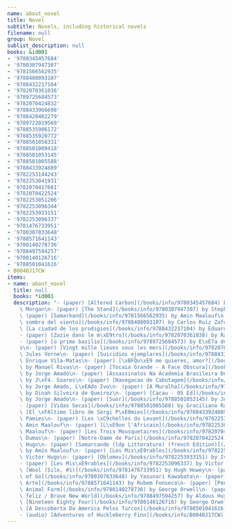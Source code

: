 ```yaml
---
name: about_novel
title: Novel
subtitle: Novels, including historical novels
filename: null
group: Novel
sublist_description: null
books: &id001
- '9780345457684'
- '9780307947307'
- '9781566562935'
- '9788408093107'
- '9788432217104'
- '9782070361038'
- '9789725684573'
- '9782070424832'
- '9788433966698'
- '9788420482279'
- '9789722019569'
- '9788535906172'
- '9788535920772'
- '9788501058331'
- '9788501009418'
- '9788501053145'
- '9788501005588'
- '9788433924889'
- '9782253144243'
- '9782253041931'
- '9782070417681'
- '9782070422524'
- '9782253051206'
- '9782253096344'
- '9782253933151'
- '9782253096337'
- '9781476733951'
- '9780307833648'
- '9788571641143'
- '9780140278736'
- '9788497594257'
- '9780140126716'
- '9788501041616'
- B0040J17CW
items:
- name: about_novel
  title: null
  books: *id001
  description: "- (paper) [Altered Carbon](/books/info/9780345457684) by Richard K.\
    \ Morgan\n- (paper) [The Stand](/books/info/9780307947307) by Stephen King\n-\
    \ (paper) [Samarkand](/books/info/9781566562935) by Amin Maalouf\n- (paper) [La\
    \ sombra del viento](/books/info/9788408093107) by Carlos Ruiz Zafon\n- (paper)\
    \ [La ciudad de los prodigios](/books/info/9788432217104) by Eduardo Mendoza\n\
    - (paper) [Zazie dans le m\xE9tro](/books/info/9782070361038) by Raymond Queneau\n\
    - (paper) [o primo basilio](/books/info/9789725684573) by E\xE7a de Queir\xF3\
    s\n- (paper) [Vingt mille lieues sous les mers](/books/info/9782070424832) by\
    \ Jules Verne\n- (paper) [Suicidios ejemplares](/books/info/9788433966698) by\
    \ Enrique Vila-Matas\n- (paper) [\xBFQu\xE9 me quieres, amor?](/books/info/9788420482279)\
    \ by Manuel Rivas\n- (paper) [Tocaia Grande - A Face Obscura](/books/info/9789722019569)\
    \ by Jorge Amado\n- (paper) [Assassinatos Na Academia Brasileira De Letras](/books/info/9788535906172)\
    \ by J\xF4. Soares\n- (paper) [Navegacao de Cabotagem](/books/info/9788535920772)\
    \ by Jorge Amado, L\xEAdo Ivo\n- (paper) [A Muralha](/books/info/9788501058331)\
    \ by Dinah Silveira de Queiroz\n- (paper) [Cacau - 05 Ed](/books/info/9788501009418)\
    \ by Jorge Amado\n- (paper) [Suor](/books/info/9788501053145) by Jorge Amado\n\
    - (paper) [Vidas Secas](/books/info/9788501005588) by Graciliano Ramos\n- (paper)\
    \ [El \xFAltimo libro de Sergi P\xE0mies](/books/info/9788433924889) by Sergi\
    \ Pamies\n- (paper) [Les \xC9chelles du Levant](/books/info/9782253144243) by\
    \ Amin Maalouf\n- (paper) [L\xE9on l'Africain](/books/info/9782253041931) by Amin\
    \ Maalouf\n- (paper) [Les Trois Mousquetaires](/books/info/9782070417681) by Alexandre\
    \ Dumas\n- (paper) [Notre-Dame de Paris](/books/info/9782070422524) by Victor\
    \ Hugo\n- (paper) [Samarcande (ldp Litterature) (french Edition)](/books/info/9782253051206)\
    \ by Amin Maalouf\n- (paper) [Les Mis\xE9rables](/books/info/9782253096344) by\
    \ Victor Hugo\n- (paper) [Oblomov](/books/info/9782253933151) by Ivan Goncharov\n\
    - (paper) [Les Mis\xE9rables](/books/info/9782253096337) by Victor Hugo\n- (paper)\
    \ [Wool (Silo, #1)](/books/info/9781476733951) by Hugh Howey\n- (paper) [The Master\
    \ of Go](/books/info/9780307833648) by Yasunari Kawabata\n- (paper) [A Grande\
    \ Arte](/books/info/9788571641143) by Rubem Fonseca\n- (paper) [Penguin Essentials\
    \ Animal Farm](/books/info/9780140278736) by George Orwell\n- (paper) [Un mundo\
    \ feliz / Brave New World](/books/info/9788497594257) by Aldous Huxley\n- (paper)\
    \ [Nineteen Eighty Four](/books/info/9780140126716) by George Orwell\n- (paper)\
    \ [A Descoberta Da America Pelos Turcos](/books/info/9788501041616) by Jorge Amado\n\
    - (audio) [Adventures of Huckleberry Finn](/books/info/B0040J17CW) by Mark Twain"
---
```




